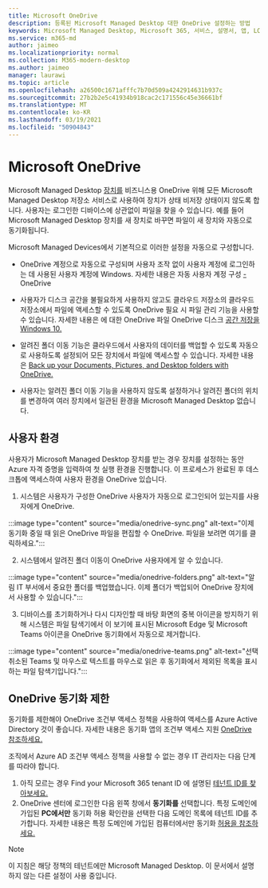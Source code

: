 ```yaml
---
title: Microsoft OneDrive
description: 등록된 Microsoft Managed Desktop 대한 OneDrive 설정하는 방법
keywords: Microsoft Managed Desktop, Microsoft 365, 서비스, 설명서, 앱, LOB 앱, LOB 앱
ms.service: m365-md
author: jaimeo
ms.localizationpriority: normal
ms.collection: M365-modern-desktop
ms.author: jaimeo
manager: laurawi
ms.topic: article
ms.openlocfilehash: a26500c1671afffc7b70d509a4242914631b937c
ms.sourcegitcommit: 27b2b2e5c41934b918cac2c171556c45e36661bf
ms.translationtype: MT
ms.contentlocale: ko-KR
ms.lasthandoff: 03/19/2021
ms.locfileid: "50904843"
---
```

# <a name="microsoft-onedrive"></a>Microsoft OneDrive

Microsoft Managed Desktop [장치를](/onedrive/plan-onedrive-enterprise) 비즈니스용 OneDrive 위해 모든 Microsoft Managed Desktop 저장소 서비스로 사용하여 장치가 상태 비저장 상태이지 않도록 합니다. 사용자는 로그인한 디바이스에 상관없이 파일을 찾을 수 있습니다. 예를 들어 Microsoft Managed Desktop 장치를 새 장치로 바꾸면 파일이 새 장치와 자동으로 동기화됩니다.

Microsoft Managed Devices에서 기본적으로 이러한 설정을 자동으로 구성합니다.

- OneDrive 계정으로 자동으로 구성되며 사용자 조작 없이 사용자 계정에 로그인하는 데 사용된 사용자 계정에 Windows. 자세한 내용은 자동 사용자 계정 구성 [-](/onedrive/use-silent-account-configuration) OneDrive

- 사용자가 디스크 공간을 불필요하게 사용하지 않고도 클라우드 저장소의 클라우드 저장소에서 파일에 액세스할 수 있도록 OneDrive 필요 시 파일 관리 기능을 사용할 수 있습니다. 자세한 내용은 에 대한 OneDrive 파일 OneDrive 디스크 [공간 저장을 Windows 10.](https://support.microsoft.com/office/save-disk-space-with-onedrive-files-on-demand-for-windows-10-0e6860d3-d9f3-4971-b321-7092438fb38e)

- 알려진 폴더 이동 기능은 클라우드에서 사용자의 데이터를 백업할 수 있도록 자동으로 사용하도록 설정되어 모든 장치에서 파일에 액세스할 수 있습니다. 자세한 내용은 [Back up your Documents, Pictures, and Desktop folders with OneDrive.](https://support.microsoft.com/office/back-up-your-documents-pictures-and-desktop-folders-with-onedrive-d61a7930-a6fb-4b95-b28a-6552e77c3057)

- 사용자는 알려진 폴더 이동 기능을 사용하지 않도록 설정하거나 알려진 폴더의 위치를 변경하여 여러 장치에서 일관된 환경을 Microsoft Managed Desktop 없습니다.

## <a name="user-experience"></a>사용자 환경

사용자가 Microsoft Managed Desktop 장치를 받는 경우 장치를 설정하는 동안 Azure 자격 증명을 입력하여 첫 실행 환경을 진행합니다. 이 프로세스가 완료된 후 데스크톱에 액세스하여 사용자 환경을 OneDrive 있습니다.

1. 시스템은 사용자가 구성한 OneDrive 사용자가 자동으로 로그인되어 있는지를 사용자에게 OneDrive.

:::image type="content" source="media/onedrive-sync.png" alt-text="이제 동기화 중일 때 읽은 OneDrive 파일을 편집할 수 OneDrive. 파일을 보려면 여기를 클릭하세요.":::

2. 시스템에서 알려진 폴더 이동이 OneDrive 사용자에게 알 수 있습니다.

:::image type="content" source="media/onedrive-folders.png" alt-text="알림 IT 부서에서 중요한 폴더를 백업했습니다. 이제 폴더가 백업되어 OneDrive 장치에서 사용할 수 있습니다.":::

3. 디바이스를 초기화하거나 다시 디자인할 때 바탕 화면의 중복 아이콘을 방지하기 위해 시스템은 파일 탐색기에서 이 보기에 표시된 Microsoft Edge 및 Microsoft Teams 아이콘을 OneDrive 동기화에서 자동으로 제거합니다.

:::image type="content" source="media/onedrive-teams.png" alt-text="선택 취소된 Teams 및 마우스로 텍스트를 마우스로 읽은 후 동기화에서 제외된 목록을 표시하는 파일 탐색기입니다.":::


## <a name="onedrive-sync-restrictions"></a>OneDrive 동기화 제한

동기화를 제한해야 OneDrive 조건부 액세스 정책을 사용하여 액세스를 Azure Active Directory 것이 좋습니다. 자세한 내용은 동기화 앱의 조건부 액세스 지원 [OneDrive 참조하세요.](/onedrive/enable-conditional-access)

조직에서 Azure AD 조건부 액세스 정책을 사용할 수 없는 경우 IT 관리자는 다음 단계를 따라야 합니다.

1. 아직 모르는 경우 Find your Microsoft 365 tenant ID 에 설명된 [테넌트 ID를 찾아보세요.](/onedrive/find-your-office-365-tenant-id)
2. OneDrive 센터에 로그인한 다음 왼쪽 창에서 **동기화를** 선택합니다. 특정 도메인에 가입된 **PC에서만** 동기화 허용 확인란을 선택한 다음 도메인 목록에 테넌트 ID를 추가합니다. 자세한 내용은 특정 도메인에 가입된 컴퓨터에서만 동기화 [허용을 참조하세요.](/onedrive/allow-syncing-only-on-specific-domains)

> [!NOTE]
> 이 지침은 해당 정책의 테넌트에만 Microsoft Managed Desktop. 이 문서에서 설명하지 않는 다른 설정이 사용 중입니다.